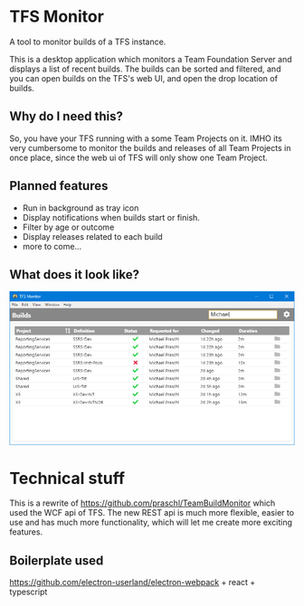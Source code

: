 # TFS Monitor
A tool to monitor builds of a TFS instance.

This is a desktop application which monitors a Team Foundation Server and displays a list of recent builds.
The builds can be sorted and filtered, and you can open builds on the TFS's web UI, and open the drop location of builds.

## Why do I need this?
So, you have your TFS running with a some Team Projects on it. IMHO its very cumbersome to monitor the builds and releases
of all Team Projects in once place, since the web ui of TFS will only show one Team Project.

## Planned features
- Run in background as tray icon
- Display notifications when builds start or finish.
- Filter by age or outcome
- Display releases related to each build
- more to come...

## What does it look like?
![Overview](docs/overview.png)

# Technical stuff
This is a rewrite of https://github.com/praschl/TeamBuildMonitor which used the WCF api of TFS. The new REST api is much more
flexible, easier to use and has much more functionality, which will let me create more exciting features.

## Boilerplate used
https://github.com/electron-userland/electron-webpack + react + typescript
